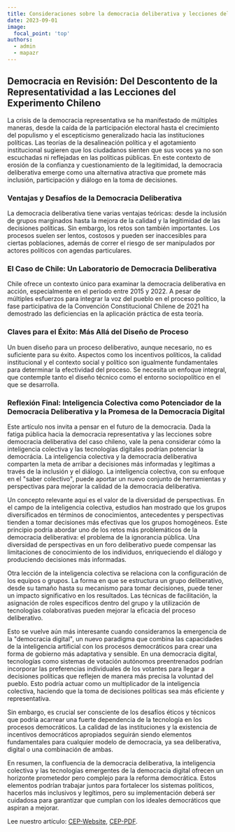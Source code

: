 ```yaml
---
title: Consideraciones sobre la democracia deliberativa y lecciones del caso chileno [New Paper, ESP]
date: 2023-09-01
image:
  focal_point: 'top'
authors:
  - admin 
  - mapazr
---
```

## Democracia en Revisión: Del Descontento de la Representatividad a las Lecciones del Experimento Chileno

La crisis de la democracia representativa se ha manifestado de múltiples maneras, desde la caída de la participación electoral hasta el crecimiento del populismo y el escepticismo generalizado hacia las instituciones políticas. Las teorías de la desalineación política y el agotamiento institucional sugieren que los ciudadanos sienten que sus voces ya no son escuchadas ni reflejadas en las políticas públicas. En este contexto de erosión de la confianza y cuestionamiento de la legitimidad, la democracia deliberativa emerge como una alternativa atractiva que promete más inclusión, participación y diálogo en la toma de decisiones.

### Ventajas y Desafíos de la Democracia Deliberativa
La democracia deliberativa tiene varias ventajas teóricas: desde la inclusión de grupos marginados hasta la mejora de la calidad y la legitimidad de las decisiones políticas. Sin embargo, los retos son también importantes. Los procesos suelen ser lentos, costosos y pueden ser inaccesibles para ciertas poblaciones, además de correr el riesgo de ser manipulados por actores políticos con agendas particulares.

### El Caso de Chile: Un Laboratorio de Democracia Deliberativa
Chile ofrece un contexto único para examinar la democracia deliberativa en acción, especialmente en el periodo entre 2015 y 2022. A pesar de múltiples esfuerzos para integrar la voz del pueblo en el proceso político, la fase participativa de la  Convención Constitucional Chilene de 2021 ha demostrado las deficiencias en la aplicación práctica de esta teoría.

### Claves para el Éxito: Más Allá del Diseño de Proceso
Un buen diseño para un proceso deliberativo, aunque necesario, no es suficiente para su éxito. Aspectos como los incentivos políticos, la calidad institucional y el contexto social y político son igualmente fundamentales para determinar la efectividad del proceso. Se necesita un enfoque integral, que contemple tanto el diseño técnico como el entorno sociopolítico en el que se desarrolla.
<!-- 
### Conclusión
La democracia deliberativa ofrece un modelo potencialmente transformador para abordar los crecientes problemas de representatividad y legitimidad en la democracia contemporánea. Sin embargo, su implementación exitosa es compleja y multifactorial. Mientras exploramos alternativas para revitalizar nuestro sistema democrático, la democracia deliberativa podría jugar un papel crucial si se abordan sus inherentes desafíos de manera efectiva y reflexiva. -->


### Reflexión Final: Inteligencia Colectiva como Potenciador de la Democracia Deliberativa y la Promesa de la Democracia Digital

Este artículo nos invita a pensar en el futuro de la democracia. Dada la fatiga pública hacia la democracia representativa y las lecciones sobre democracia deliberativa del caso chileno, vale la pena considerar cómo la inteligencia colectiva y las tecnologías digitales podrían potenciar la democrácia. La inteligencia colectiva y la democracia deliberativa comparten la meta de arribar a decisiones más informadas y legítimas a través de la inclusión y el diálogo. La inteligencia colectiva, con su enfoque en el "saber colectivo", puede aportar un nuevo conjunto de herramientas y perspectivas para mejorar la calidad de la democracia deliberativa.

Un concepto relevante aquí es el valor de la diversidad de perspectivas. En el campo de la inteligencia colectiva, estudios han mostrado que los grupos diversificados en términos de conocimientos, antecedentes y perspectivas tienden a tomar decisiones más efectivas que los grupos homogéneos. Este principio podría abordar uno de los retos más problemáticos de la democracia deliberativa: el problema de la ignorancia pública. Una diversidad de perspectivas en un foro deliberativo puede compensar las limitaciones de conocimiento de los individuos, enriqueciendo el diálogo y produciendo decisiones más informadas.

Otra lección de la inteligencia colectiva se relaciona con la configuración de los equipos o grupos. La forma en que se estructura un grupo deliberativo, desde su tamaño hasta su mecanismo para tomar decisiones, puede tener un impacto significativo en los resultados. Las técnicas de facilitación, la asignación de roles específicos dentro del grupo y la utilización de tecnologías colaborativas pueden mejorar la eficacia del proceso deliberativo.

Esto se vuelve aún más interesante cuando consideramos la emergencia de la "democracia digital", un nuevo paradigma que combina las capacidades de la inteligencia artificial con los procesos democráticos para crear una forma de gobierno más adaptativa y sensible. En una democracia digital, tecnologías como sistemas de votación autónomos preentrenados podrían incorporar las preferencias individuales de los votantes para llegar a decisiones políticas que reflejen de manera más precisa la voluntad del pueblo. Esto podría actuar como un multiplicador de la inteligencia colectiva, haciendo que la toma de decisiones políticas sea más eficiente y representativa.

Sin embargo, es crucial ser consciente de los desafíos éticos y técnicos que podría acarrear una fuerte dependencia de la tecnología en los procesos democráticos. La calidad de las instituciones y la existencia de incentivos democráticos apropiados seguirán siendo elementos fundamentales para cualquier modelo de democracia, ya sea deliberativa, digital o una combinación de ambas.

En resumen, la confluencia de la democracia deliberativa, la inteligencia colectiva y las tecnologías emergentes de la democracia digital ofrecen un horizonte prometedor pero complejo para la reforma democrática. Estos elementos podrían trabajar juntos para fortalecer los sistemas políticos, hacerlos más inclusivos y legítimos, pero su implementación deberá ser cuidadosa para garantizar que cumplan con los ideales democráticos que aspiran a mejorar.

Lee nuestro artículo: [CEP-Website](https://estudiospublicos.cl/index.php/cep/article/view/2212), [CEP-PDF](https://www.estudiospublicos.cl/index.php/cep/article/view/2212/3351).

